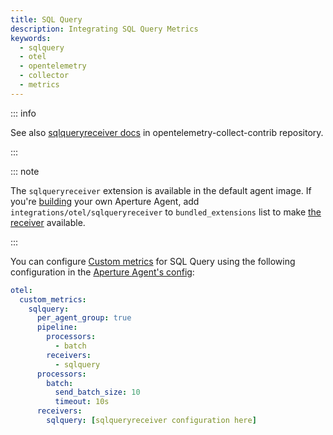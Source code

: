 ```yaml
---
title: SQL Query
description: Integrating SQL Query Metrics
keywords:
  - sqlquery
  - otel
  - opentelemetry
  - collector
  - metrics
---
```


::: info

See also [sqlqueryreceiver docs][receiver] in opentelemetry-collect-contrib
repository.

:::

::: note

The `sqlqueryreceiver` extension is available in the default agent image. If
you're [building][build] your own Aperture Agent, add
`integrations/otel/sqlqueryreceiver` to `bundled_extensions` list to make [the
receiver][receiver] available.

:::

You can configure [Custom metrics][custom-metrics] for SQL Query using the
following configuration in the [Aperture Agent's config][agent-config]:

```yaml
otel:
  custom_metrics:
    sqlquery:
      per_agent_group: true
      pipeline:
        processors:
          - batch
        receivers:
          - sqlquery
      processors:
        batch:
          send_batch_size: 10
          timeout: 10s
      receivers:
        sqlquery: [sqlqueryreceiver configuration here]
```

[build]: /reference/aperturectl/build/agent/agent.md
[receiver]:
  https://github.com/open-telemetry/opentelemetry-collector-contrib/tree/main/receiver/sqlqueryreceiver
[custom-metrics]: /reference/configuration/agent.md#custom-metrics-config
[agent-config]: /reference/configuration/agent.md#agent-o-t-e-l-config
